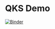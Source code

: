 QKS Demo
=================

[![Binder](https://mybinder.org/badge_logo.svg)](https://mybinder.org/v2/gh/tmittal947/qks_demo_for_gartner/master?filepath=QKS-demo.ipynb)
